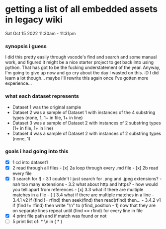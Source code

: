 # getting a list of all embedded assets in legacy wiki
Sat Oct 15 2022 11:30am - 11:31pm
### synopsis i guess
I did this pretty easily through vscode's find and search and some manual work, and figured it might be a nice starter project to get back into using python. 
That has got to be the fucking understatement of the year. Anyway, I'm going to give up now and go cry about the day I wasted on this. :D
I did learn a lot though... maybe i'll rewrite this again once I've gotten more experience...

### what each dataset represents
- Dataset 1 was the original sample
- Dataset 2 was a sample of Dataset 1 with instances of the 4 substring types (none, 1, 1+ in file, 1+ in line)
- Dataset 3 was a sample of Dataset 2 with instances of 2 substring types (1+ in file, 1+ in line)
- Dataset 4 was a sample of Dataset 2 with instances of 2 substring types (none, 1)

### goals i had going into this
- [x] 1 cd into dataset1
- [x] 2 read through all files
      - [x] 2a loop through every .md file
      - [x] 2b read every file
- [x] 3 search for ![
      - 3.1 couldn't I just search for .png and .jpeg extensions? - nah too many extensions
      - 3.2 what about http and https? - how would you tell apart from references
      - [x] 3.3 what if there are multiple matches in a file
      - [ ] 3.4 what if there are multiple matches in a line
              - 3.4.1 v2 if (find != rfind) then seek(find) then read(rfind) then...
              - 3.4.2 v1 if (find != rfind) then write "\n" to (rfind_position - 1) now that they are on separate lines repeat until (find == rfind) for every line in file
- [x] 4 print file path and if match was found or not
- [ ] 5 print list of: * \n in ( * )
